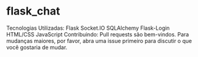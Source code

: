 # flask_chat
Tecnologias Utilizadas:  Flask  Socket.IO  SQLAlchemy  Flask-Login  HTML/CSS  JavaScript  Contribuindo: Pull requests são bem-vindos. Para mudanças maiores, por favor, abra uma issue primeiro para discutir o que você gostaria de mudar.
